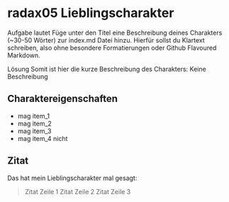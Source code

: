 # radax05 Lieblingscharakter #

Aufgabe lautet
Füge unter den Titel eine Beschreibung deines Charakters (~30-50 Wörter) zur index.md Datei hinzu.
Hierfür sollst du Klartext schreiben, also ohne besondere Formatierungen oder Github Flavoured Markdown.

Lösung
Somit ist hier die kurze Beschreibung des Charakters:  Keine Beschreibung

## Charaktereigenschaften ##
* mag item_1
* mag item_2
* mag item_3
* mag item_4 nicht

## Zitat ##

Das hat mein Lieblingscharakter mal gesagt:
> Zitat Zeile 1
> Zitat Zeile 2
> Zitat Zeile 3

